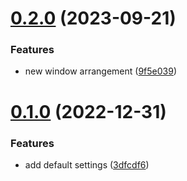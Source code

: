 # [0.2.0](https://github.com/sacklippe/yabai/compare/v0.1.0...v0.2.0) (2023-09-21)


### Features

* new window arrangement ([9f5e039](https://github.com/sacklippe/yabai/commit/9f5e0390bdc3e499723d9cd787e476fa5e448e9e))



# [0.1.0](https://github.com/sacklippe/yabai/compare/3dfcdf62339ba5f1442c85067965b9d87bcccc4e...v0.1.0) (2022-12-31)


### Features

* add default settings ([3dfcdf6](https://github.com/sacklippe/yabai/commit/3dfcdf62339ba5f1442c85067965b9d87bcccc4e))




